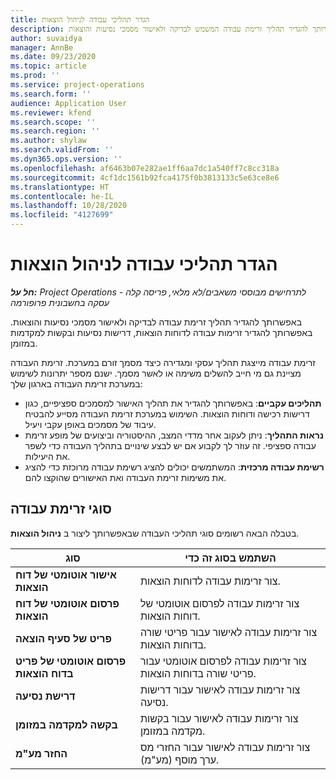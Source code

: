 ```yaml
---
title: הגדר תהליכי עבודה לניהול הוצאות
description: באפשרותך להגדיר תהליך זרימת עבודה המשמש לבדיקה ולאישור מסמכי נסיעות והוצאות.
author: suvaidya
manager: AnnBe
ms.date: 09/23/2020
ms.topic: article
ms.prod: ''
ms.service: project-operations
ms.search.form: ''
audience: Application User
ms.reviewer: kfend
ms.search.scope: ''
ms.search.region: ''
ms.author: shylaw
ms.search.validFrom: ''
ms.dyn365.ops.version: ''
ms.openlocfilehash: af6463b07e282ae1ff6aa7dc1a540ff7c8cc318a
ms.sourcegitcommit: 4cf1dc1561b92fca4175f0b3813133c5e63ce8e6
ms.translationtype: HT
ms.contentlocale: he-IL
ms.lasthandoff: 10/28/2020
ms.locfileid: "4127699"
---
```

# <a name="set-up-workflows-for-expense-management"></a>הגדר תהליכי עבודה לניהול הוצאות

_**חל על:** Project Operations לתרחישים מבוססי משאבים/לא מלאי, פריסה קלה - עסקה בחשבונית פרופורמה_

באפשרותך להגדיר תהליך זרימת עבודה לבדיקה ולאישור מסמכי נסיעות והוצאות. באפשרותך להגדיר זרימות עבודה לדוחות הוצאות, דרישות נסיעות ובקשות למקדמות במזומן.

זרימת עבודה מייצגת תהליך עסקי ומגדירה כיצד מסמך זורם במערכת. זרימת העבודה מציינת גם מי חייב להשלים משימה או לאשר מסמך. ישנם מספר יתרונות לשימוש במערכת זרימת העבודה בארגון שלך:

- **תהליכים עקביים**: באפשרותך להגדיר את תהליך האישור למסמכים ספציפיים, כגון דרישות רכישה ודוחות הוצאות. השימוש במערכת זרימת העבודה מסייע להבטיח עיבוד של מסמכים באופן עקבי ויעיל.
- **נראות התהליך**: ניתן לעקוב אחר מדדי המצב, ההיסטוריה וביצועים של מופע זרימת עבודה ספציפי. זה עוזר לך לקבוע אם יש לבצע שינויים בתהליך העבודה כדי לשפר את היעילות.
- **רשימת עבודה מרכזית**: המשתמשים יכולים להציג רשימת עבודה מרוכזת כדי להציג את משימות זרימת העבודה ואת האישורים שהוקצו להם. 

## <a name="workflow-types"></a>סוגי זרימת עבודה

בטבלה הבאה רשומים סוגי תהליכי העבודה שבאפשרותך ליצור ב **ניהול הוצאות**.


|              <strong>סוג</strong>              |                   <strong>השתמש בסוג זה כדי</strong>                   |
|-------------------------------------------------|-----------------------------------------------------------------------|
|   <strong>אישור אוטומטי של דוח הוצאות</strong> |            צור זרימות עבודה לדוחות הוצאות.             |
|  <strong>פרסום אוטומטי של דוח הוצאות</strong>   |        צור זרימות עבודה לפרסום אוטומטי של דוחות הוצאות.        |
|       <strong>פריט של סעיף הוצאה</strong>        |     צור זרימות עבודה לאישור עבור פריטי שורה בדוחות הוצאות.      |
| <strong>פרסום אוטומטי של פריט בדוח הוצאות</strong> | צור זרימות עבודה לפרסום אוטומטי עבור פריטי שורה בדוחות הוצאות. |
|       <strong>דרישת נסיעה</strong>       |          צור זרימות עבודה לאישור עבור דרישות נסיעה.           |
|      <strong>בקשה למקדמה במזומן</strong>      |         צור זרימות עבודה לאישור עבור בקשות מקדמה במזומן.          |
|        <strong>החזר מע"מ</strong>        | צור זרימות עבודה לאישור עבור החזרי מס ערך מוסף (מע"מ).  |
